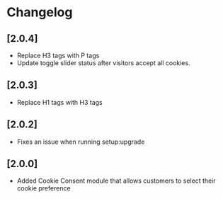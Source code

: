 # Changelog

## [2.0.4]
* Replace H3 tags with P tags
* Update toggle slider status after visitors accept all cookies.

## [2.0.3]
* Replace H1 tags with H3 tags

## [2.0.2]
* Fixes an issue when running setup:upgrade

## [2.0.0]
* Added Cookie Consent module that allows customers to select their cookie preference
